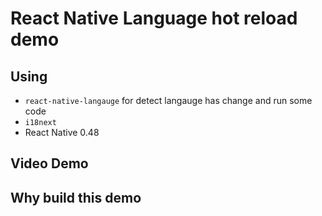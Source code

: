 # React Native Language hot reload demo

## Using 
* `react-native-langauge` for detect langauge has change and run some code
* `i18next`
* React Native 0.48

## Video Demo


## Why build this demo

